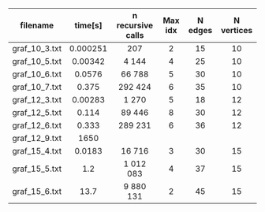 |  **filename** |   **time[s]**  |    **n recursive calls** | **Max idx** | **N edges** | **N vertices**|
|:-------------:|:--------------:|:------------------------:| :----------:|:-----------:|:---:|
| graf_10_3.txt |     0.000251   |           207            | 2 | 15 | 10
| graf_10_5.txt |     0.00342    |         4 144            | 4 | 25 | 10
| graf_10_6.txt |     0.0576     |        66 788            | 5 | 30 | 10
| graf_10_7.txt |     0.375      |       292 424            | 6 | 35 | 10
| graf_12_3.txt |     0.00283    |         1 270            | 5 | 18 | 12
| graf_12_5.txt |     0.114      |        89 446            | 8 | 30 | 12
| graf_12_6.txt |     0.333      |       289 231            | 6 | 36 | 12
| graf_12_9.txt |     1650       |                          ||| 
| graf_15_4.txt |     0.0183     |        16 716            | 3 | 30 | 15
| graf_15_5.txt |     1.2        |     1 012 083            | 4 | 37 | 15
| graf_15_6.txt |     13.7       |     9 880 131            | 2 | 45 | 15